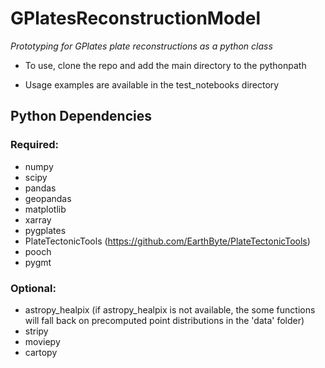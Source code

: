 # GPlatesReconstructionModel

*Prototyping for GPlates plate reconstructions as a python class*

- To use, clone the repo and add the main directory to the pythonpath

- Usage examples are available in the test_notebooks directory

## Python Dependencies
### Required:
- numpy
- scipy
- pandas
- geopandas
- matplotlib
- xarray
- pygplates
- PlateTectonicTools (https://github.com/EarthByte/PlateTectonicTools)
- pooch
- pygmt

### Optional:
- astropy_healpix (if astropy_healpix is not available, the some functions will fall back on precomputed point distributions in the 'data' folder)
- stripy
- moviepy
- cartopy


